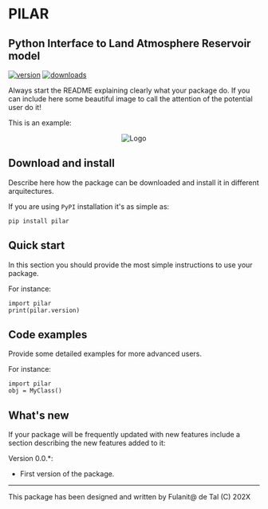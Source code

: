 # PILAR
## Python Interface to Land Atmosphere Reservoir model

<!-- This are visual tags that you may add to your package at the beginning with useful information on your package --> 
[![version](https://img.shields.io/pypi/v/pilar?color=blue)](https://pypi.org/project/pilar/)
[![downloads](https://img.shields.io/pypi/dw/pilar)](https://pypi.org/project/pilar/)

Always start the README explaining clearly what your package do.  If
you can include here some beautiful image to call the attention of the
potential user do it!

This is an example:

<p align="center"><img src="https://drive.google.com/uc?export=view&id=1XWnQLEt_oBJjVzMLFVGEAm_uh4zmiYvC" alt="Logo""/></p>

## Download and install

Describe here how the package can be downloaded and install it in
different arquitectures.

If you are using `PyPI` installation it's as simple as:

```
pip install pilar
```


## Quick start

In this section you should provide the most simple instructions to use
your package.

For instance:

```
import pilar
print(pilar.version)
```

## Code examples

Provide some detailed examples for more advanced users.

For instance:

```
import pilar
obj = MyClass()
```

## What's new

If your package will be frequently updated with new features include a
section describing the new features added to it:

Version 0.0.*:

- First version of the package.

------------

This package has been designed and written by Fulanit@ de Tal (C) 202X